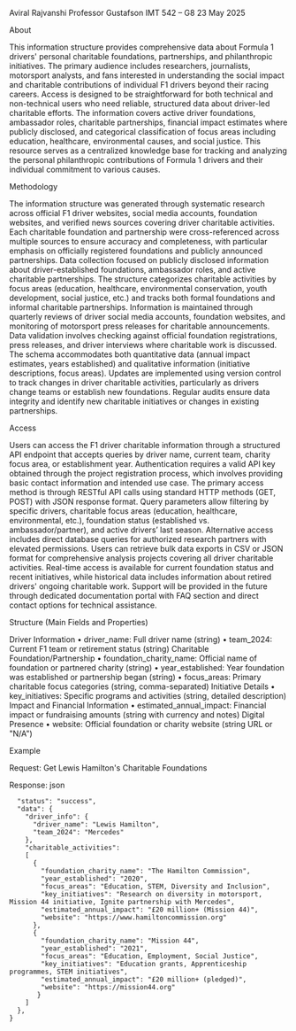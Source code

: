 Aviral Rajvanshi
Professor Gustafson
IMT 542 – G8
23 May 2025

About

This information structure provides comprehensive data about Formula 1 drivers' personal charitable foundations, partnerships, and philanthropic initiatives. The primary audience includes researchers, journalists, motorsport analysts, and fans interested in understanding the social impact and charitable contributions of individual F1 drivers beyond their racing careers. Access is designed to be straightforward for both technical and non-technical users who need reliable, structured data about driver-led charitable efforts. The information covers active driver foundations, ambassador roles, charitable partnerships, financial impact estimates where publicly disclosed, and categorical classification of focus areas including education, healthcare, environmental causes, and social justice. This resource serves as a centralized knowledge base for tracking and analyzing the personal philanthropic contributions of Formula 1 drivers and their individual commitment to various causes.

Methodology

The information structure was generated through systematic research across official F1 driver websites, social media accounts, foundation websites, and verified news sources covering driver charitable activities. Each charitable foundation and partnership were cross-referenced across multiple sources to ensure accuracy and completeness, with particular emphasis on officially registered foundations and publicly announced partnerships. Data collection focused on publicly disclosed information about driver-established foundations, ambassador roles, and active charitable partnerships. The structure categorizes charitable activities by focus areas (education, healthcare, environmental conservation, youth development, social justice, etc.) and tracks both formal foundations and informal charitable partnerships. Information is maintained through quarterly reviews of driver social media accounts, foundation websites, and monitoring of motorsport press releases for charitable announcements. Data validation involves checking against official foundation registrations, press releases, and driver interviews where charitable work is discussed. The schema accommodates both quantitative data (annual impact estimates, years established) and qualitative information (initiative descriptions, focus areas). Updates are implemented using version control to track changes in driver charitable activities, particularly as drivers change teams or establish new foundations. Regular audits ensure data integrity and identify new charitable initiatives or changes in existing partnerships.

Access

Users can access the F1 driver charitable information through a structured API endpoint that accepts queries by driver name, current team, charity focus area, or establishment year. Authentication requires a valid API key obtained through the project registration process, which involves providing basic contact information and intended use case. The primary access method is through RESTful API calls using standard HTTP methods (GET, POST) with JSON response format. Query parameters allow filtering by specific drivers, charitable focus areas (education, healthcare, environmental, etc.), foundation status (established vs. ambassador/partner), and active drivers’ last season. Alternative access includes direct database queries for authorized research partners with elevated permissions. Users can retrieve bulk data exports in CSV or JSON format for comprehensive analysis projects covering all driver charitable activities. Real-time access is available for current foundation status and recent initiatives, while historical data includes information about retired drivers' ongoing charitable work. Support will be provided in the future through dedicated documentation portal with FAQ section and direct contact options for technical assistance.

Structure (Main Fields and Properties)

Driver Information
•	driver_name: Full driver name (string)
•	team_2024: Current F1 team or retirement status (string)
Charitable Foundation/Partnership
•	foundation_charity_name: Official name of foundation or partnered charity (string)
•	year_established: Year foundation was established or partnership began (string)
•	focus_areas: Primary charitable focus categories (string, comma-separated)
Initiative Details
•	key_initiatives: Specific programs and activities (string, detailed description)
Impact and Financial Information
•	estimated_annual_impact: Financial impact or fundraising amounts (string with currency and notes)
Digital Presence
•	website: Official foundation or charity website (string URL or "N/A")

Example

Request: Get Lewis Hamilton's Charitable Foundations

Response: json

```{
  "status": "success",
  "data": {
    "driver_info": {
      "driver_name": "Lewis Hamilton",
      "team_2024": "Mercedes"
    },
    "charitable_activities": 
    [
      {
        "foundation_charity_name": "The Hamilton Commission",
        "year_established": "2020",
        "focus_areas": "Education, STEM, Diversity and Inclusion",
        "key_initiatives": "Research on diversity in motorsport, Mission 44 initiative, Ignite partnership with Mercedes",
        "estimated_annual_impact": "£20 million+ (Mission 44)",
        "website": "https://www.hamiltoncommission.org"
      },
      {
        "foundation_charity_name": "Mission 44",
        "year_established": "2021",
        "focus_areas": "Education, Employment, Social Justice",
        "key_initiatives": "Education grants, Apprenticeship programmes, STEM initiatives",
        "estimated_annual_impact": "£20 million+ (pledged)",
        "website": "https://mission44.org"
       }
    ]
  },
}

